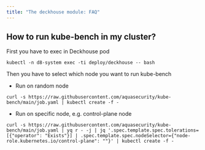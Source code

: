 ```yaml
---
title: "The deckhouse module: FAQ"
---
```


## How to run kube-bench in my cluster?

First you have to exec in Deckhouse pod
```
kubectl -n d8-system exec -ti deploy/deckhouse -- bash
```

Then you have to select which node you want to run kube-bench

* Run on random node
```
curl -s https://raw.githubusercontent.com/aquasecurity/kube-bench/main/job.yaml | kubectl create -f -
```

* Run on specific node, e.g. control-plane node
```
curl -s https://raw.githubusercontent.com/aquasecurity/kube-bench/main/job.yaml | yq r - -j | jq '.spec.template.spec.tolerations=[{"operator": "Exists"}] | .spec.template.spec.nodeSelector={"node-role.kubernetes.io/control-plane": ""}' | kubectl create -f -
```

